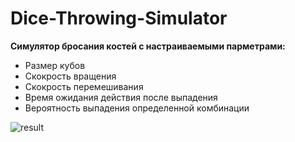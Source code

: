# Dice-Throwing-Simulator


**Симулятор бросания костей с настраиваемыми парметрами:**


* Размер кубов
* Скокрость вращения
* Скокрость перемешивания
* Время ожидания действия после выпадения
* Вероятность выпадения определенной комбинации


![result](https://github.com/Dr-Alex-Dr/Dice-Throwing-Simulator/assets/60229705/ce45fafa-8665-499e-8b13-7667df2e2813)
